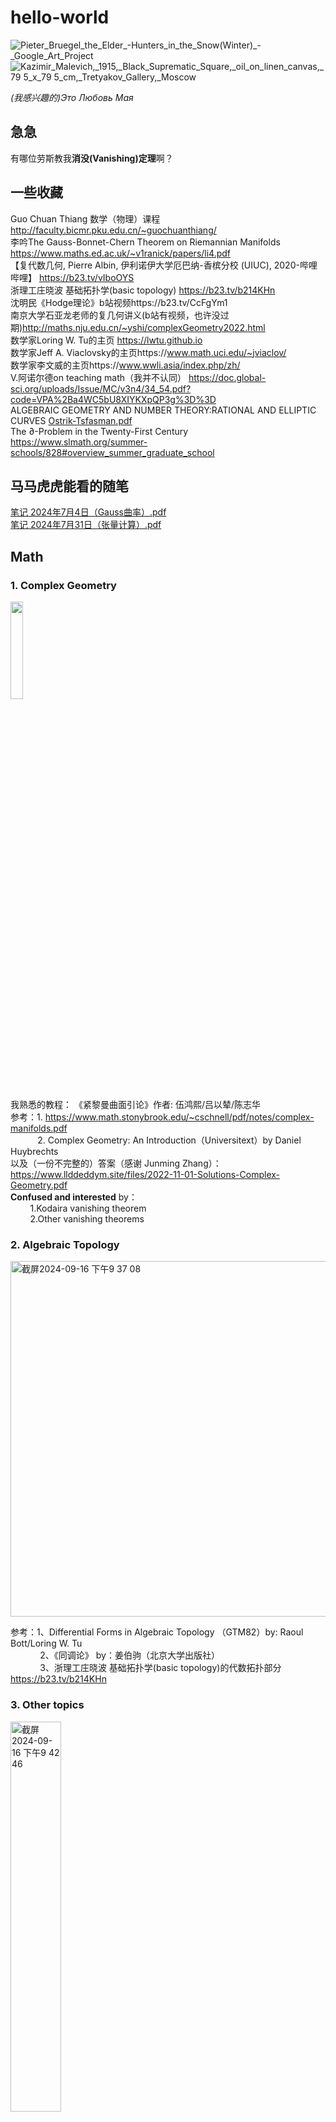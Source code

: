 # hello-world
![Pieter_Bruegel_the_Elder_-_Hunters_in_the_Snow_(Winter)_-_Google_Art_Project](https://github.com/user-attachments/assets/ffc14a74-1f10-4f79-8c57-a5af9b920d30)
![Kazimir_Malevich,_1915,_Black_Suprematic_Square,_oil_on_linen_canvas,_79 5_x_79 5_cm,_Tretyakov_Gallery,_Moscow](https://github.com/user-attachments/assets/72466ae9-4811-49d9-876e-fa19e01052bc)

_(我感兴趣的)Это Любовь Мая_
## 急急
有哪位劳斯教我**消没(Vanishing)定理**啊？
## 一些收藏
Guo Chuan Thiang 数学（物理）课程 http://faculty.bicmr.pku.edu.cn/~guochuanthiang/  
李吟The Gauss-Bonnet-Chern Theorem on Riemannian Manifolds https://www.maths.ed.ac.uk/~v1ranick/papers/li4.pdf  
【复代数几何, Pierre Albin, 伊利诺伊大学厄巴纳-香槟分校 (UIUC), 2020-哔哩哔哩】 https://b23.tv/vIboOYS  
浙理工庄晓波 基础拓扑学(basic topology) https://b23.tv/b214KHn  
沈明民《Hodge理论》b站视频https://b23.tv/CcFgYm1  
南京大学石亚龙老师的复几何讲义(b站有视频，也许没过期)http://maths.nju.edu.cn/~yshi/complexGeometry2022.html  
数学家Loring W. Tu的主页 https://lwtu.github.io  
数学家Jeff A. Viaclovsky的主页https://www.math.uci.edu/~jviaclov/  
数学家李文威的主页https://www.wwli.asia/index.php/zh/  
V.阿诺尔德on teaching math（我并不认同） https://doc.global-sci.org/uploads/Issue/MC/v3n4/34_54.pdf?code=VPA%2Ba4WC5bU8XIYKXpQP3g%3D%3D  
ALGEBRAIC GEOMETRY AND NUMBER THEORY:RATIONAL AND ELLIPTIC CURVES [Ostrik-Tsfasman.pdf](https://github.com/user-attachments/files/17004503/Ostrik-Tsfasman.pdf)  
The ∂-Problem in the Twenty-First Century https://www.slmath.org/summer-schools/828#overview_summer_graduate_school

## 马马虎虎能看的随笔
[笔记 2024年7月4日（Gauss曲率）.pdf](https://github.com/user-attachments/files/17002811/2024.7.4.Gauss.pdf)  
[笔记 2024年7月31日（张量计算）.pdf](https://github.com/user-attachments/files/17002817/2024.7.31.pdf)

## Math
### 1. Complex Geometry
<img src="https://github.com/user-attachments/assets/28e75ec9-1324-4238-a4c5-7c841b645b0b" width="20%">

我熟悉的教程：
《紧黎曼曲面引论》作者: 伍鸿熙/吕以辇/陈志华  
参考：1. https://www.math.stonybrook.edu/~cschnell/pdf/notes/complex-manifolds.pdf  
&#160;&#160;&#160;&#160;&#160;&#160;&#160;&#160;&#160;&#160;&#160;2. Complex Geometry: An Introduction（Universitext）by Daniel Huybrechts  
以及（一份不完整的）答案（感谢 Junming Zhang）：https://www.llddeddym.site/files/2022-11-01-Solutions-Complex-Geometry.pdf  
**Confused and interested** by：  
&#160;&#160;&#160;&#160;&#160;&#160;&#160;&#160;1.Kodaira vanishing theorem  
&#160;&#160;&#160;&#160;&#160;&#160;&#160;&#160;2.Other vanishing theorems  
### 2. Algebraic Topology
<img width="569" alt="截屏2024-09-16 下午9 37 08" src="https://github.com/user-attachments/assets/99ad2731-138a-4866-bae4-0cc09c879f5f">


参考：1、Differential Forms in Algebraic Topology （GTM82）by: Raoul Bott/Loring W. Tu   
&#160;&#160;&#160;&#160;&#160;&#160;&#160;&#160;&#160;&#160;&#160;&#160;2、《同调论》 by：姜伯驹（北京大学出版社）  
&#160;&#160;&#160;&#160;&#160;&#160;&#160;&#160;&#160;&#160;&#160;&#160;3、浙理工庄晓波 基础拓扑学(basic topology)的代数拓扑部分 https://b23.tv/b214KHn 
### 3. Other topics
<img alt="截屏2024-09-16 下午9 42 46" src="https://github.com/user-attachments/assets/a82840e6-2bc4-479a-853d-70f0b54113ec" width="40%">

参考：1、《黎曼几何初步》 by&#160;&#160;&#160;伍鸿熙/沈纯理/虞言林  
&#160;&#160;&#160;&#160;&#160;&#160;&#160;&#160;&#160;&#160;&#160;&#160;2、《黎曼几何选讲》 by&#160;&#160;&#160;伍鸿熙/陈维桓  
Get interested in：  
&#160;&#160;&#160;&#160;&#160;&#160;&#160;&#160;&#160;&#160;&#160;&#160;1、Index Theory  
## 分析与论证（以及胡扯）
<img src="https://github.com/user-attachments/assets/1f655707-60f0-4062-abd2-81d642ff6a41" width="20%">
  
&#160;&#160;&#160;&#160;&#160;&#160;&#160;&#160;&#160;~~这个人结过五次婚~~      
  
### 1. F*cking Schools！！！！！（自由学习&必须警惕学校）
参考：https://supermemo.guru/wiki/SuperMemo_Guru  
或知乎up主：https://www.zhihu.com/people/L.M.Sherlock
### 2. 分析哲学
《逻辑哲学论》 by&#160;&#160;&#160;路德维希·维特根斯坦  
《<逻辑哲学论> 研究》by&#160;&#160;&#160;韩林合  
《分析的形而上学》by&#160;&#160;&#160;韩林合  
《虚己以游世——〈庄子〉哲学研究》by&#160;&#160;&#160;韩林合
### 3. 丹尼尔·丹尼特 的著作
### 4. 丘奇兰德夫妇 的著作
### 5. 《哥德尔、艾舍尔、巴赫——集异璧之大成》侯世达 
<img src="https://github.com/user-attachments/assets/24d7f57e-da6a-494c-b7e3-51c4a4017279" width="20%">

### 6. 科幻 von 斯坦尼斯瓦夫·莱姆（波兰）
#### 《技术大全》
<img src="https://github.com/user-attachments/assets/a53e8a16-dc2d-400e-b704-151465791d2c" width="20%">

#### 《泥人十四》
#### 莱姆的其它小说

### 7.松本清张
### 8.《名侦探柯南》
<img src="https://github.com/user-attachments/assets/f3dcf96a-abf4-4d79-87bf-02b89a64a8bf" width="20%">
<img src="https://github.com/user-attachments/assets/8502d9d1-4dbe-4b58-9548-1f0bf59f635f" width="20%">
<img src="https://github.com/user-attachments/assets/abbed50a-3694-4886-a353-3caeec47f1a1" width="20%">
<img src="https://github.com/user-attachments/assets/69fbd82e-f1f7-4551-bb98-7ec2d3d41b82" width="20%">
<img src="https://github.com/user-attachments/assets/aa1f5257-903e-4d81-8b24-48a864c96673" width="20%">
<img src="https://github.com/user-attachments/assets/3b8d78dc-f8e2-4388-a122-9c91f3269078" width="20%">



